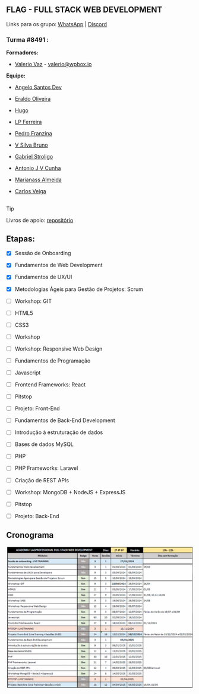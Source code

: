 ## FLAG - FULL STACK WEB DEVELOPMENT

Links para os grupo:
[WhatsApp](https://chat.whatsapp.com/LjEH7BEsphLCAjIFMhcVzE) | [Discord](https://discord.gg/c7fZ7PVx6v)

### Turma #8491 :

**Formadores:**

- [Valerio Vaz](https://github.com/vvaz) - valerio@wpbox.io

**Equipe:**

- [Angelo Santos Dev](https://github.com/AngeloSantosDev)

- [Eraldo Oliveira](https://github.com/eraldo-oliveira)

- [Hugo](https://github.com/hugo-m12)

- [LP Ferreira](https://github.com/LPFerreira)

- [Pedro Franzina](https://github.com/pedrofranzina)

- [V Silva Bruno](https://github.com/vsilvabruno)

- [Gabriel Stroligo](https://github.com/stroligo)

- [Antonio J V Cunha](https://github.com/antoniojvcunha)

- [Marianass Almeida](https://github.com/Marianassalmeida)

- [Carlos Veiga](https://github.com/srcveiga)

##

> [!TIP]
> Livros de apoio: [repositório](/livros/)

## Etapas:

- [x] Sessão de Onboarding

- [x] Fundamentos de Web Development

- [x] Fundamentos de UX/UI

- [x] Metodologias Ágeis para Gestão de Projetos: Scrum

- [ ] Workshop: GIT

- [ ] HTML5

- [ ] CSS3

- [ ] Workshop

- [ ] Workshop: Responsive Web Design

- [ ] Fundamentos de Programação

- [ ] Javascript

- [ ] Frontend Frameworks: React

- [ ] Pitstop

- [ ] Projeto: Front-End

- [ ] Fundamentos de Back-End Development

- [ ] Introdução à estruturação de dados

- [ ] Bases de dados MySQL

- [ ] PHP

- [ ] PHP Frameworks: Laravel

- [ ] Criação de REST APIs

- [ ] Workshop: MongoDB + NodeJS + ExpressJS

- [ ] Pitstop

- [ ] Projeto: Back-End

## Cronograma

![Cronograma](img/cronograma_flag.png)
